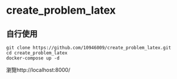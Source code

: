 # create_problem_latex

## 自行使用
```
git clone https://github.com/10946009/create_problem_latex.git
cd create_problem_latex
docker-compose up -d
```
瀏覽http://localhost:8000/
